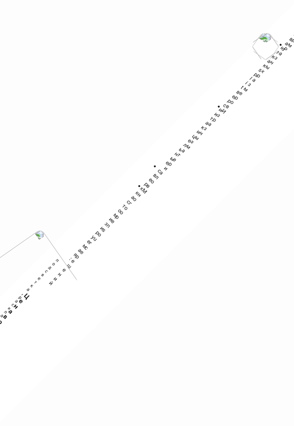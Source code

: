<div class="image first" v-if="$clicks < 1" />
<div class="image second" v-click="1" />
<div class="image third" v-click="2" />
<div class="image forth" v-click="3" />
<div class="image fifth" v-if="$clicks > 3" />

<div class="content">

# Клавиатуры

- Сердце разработки
<v-clicks>

- Могут быть разных форм
- Разных размеров
- Из разных материалов
- Много opensource решений

</v-clicks>

<v-click>

<br>

### Цена вопроса

Дешевые - 💩 + 🪵 или 🍺

Нормальные - от 🍺x15 и до бесконечности

</v-click>

</div>

<style>
.content {
    padding-right: calc(50% + 2em);
}
.image {
    width: 50%;
    position: absolute;
    height: 100%;
    top: 0;
    right: 0;
    &.first {
        background: url('/keyboards/IBM_model_m_rotate.jpg');
        background-size: cover;
        background-position: 50%;
    }
    &.second {
        background: white;
        background-image: url('/keyboards/rounded.jpg');
        background-repeat: no-repeat;
        background-size: 120%;
        background-position: center center;
    }
    &.third {
        background: url('/keyboards/the-key-stack-overflow-copy-paste-keyboard.jpg');
        background-size: cover;
        background-position: 50%;
    }

    &.forth {
        background: url('/keyboards/Oree-Wooden-Keyboard-4-2819302094.jpg');
        background-size: cover;
        background-position: 50%;
    }
    
    &.fifth {
        background: url('/keyboards/ic-open-source-keyboards-by-cablesutra-v0-edu77in16flb1-3449345440.jpg');
        background-size: cover;
        background-position: 50%;
    }
}
</style>

---

<div class="image first" v-if="$clicks < 1">
    <img width="200" src="/keyboards/nonsplit.jpg" />
</div>
<div class="image second" v-click="1" />

<div class="content">

# Немного про кастом клавиатуры

- Бывают как split версии так и цельные
<v-click>

- сверх кастомизируемая:

`подсветка`, `раскладка`, `свитчи`, `материалы`, `прошивка`, `кейкапы и тд`
    
</v-click>


<v-click>

- Не обязательно уметь паять. На маркетплейсах есть умельцы которые спаяют за тебя
</v-click>
<br>
<v-click>

### Цена вопроса

💩 + 🪵 или от 🍺x15 в среднем

</v-click>

</div>

<style>
.content {
    padding-left: calc(50% + 2em);
}
.image {
    width: 50%;
    position: absolute;
    height: 100%;
    top: 0;
    left: 0;


    &.first {
        background: url('/keyboards/home-01.avif');
        background-size: 50%;
        background-position: 70% 70%;
        background-repeat: no-repeat;
        rotate: 45deg;
        scale: 1.2;
        img {
            position: absolute;
            rotate: -90deg;
            top: 25%;
            left: 20%;
            scale: 1.2;
            border-radius: 12px;
        }
        
    }
    &.second {
        background-image: url('/keyboards/my-second-custom-build-split-ergo-5x3-with-encoders-and-v0-6l0pv9vjurma1-462493897.jpg');
        background-position: center;
        background-size: cover;
    }
    &.third {
        background: url('/keyboards/the-key-stack-overflow-copy-paste-keyboard.jpg');
        background-size: cover;
        background-position: 50%;
    }

    &.forth {
        background: url('/keyboards/Oree-Wooden-Keyboard-4-2819302094.jpg');
        background-size: cover;
        background-position: 50%;
    }
    
    &.fifth {
        background: url('/keyboards/ic-open-source-keyboards-by-cablesutra-v0-edu77in16flb1-3449345440.jpg');
        background-size: cover;
        background-position: 50%;
    }
}
</style>

---

<div class="image first" v-if="$clicks < 1">
    <img src="/keyboards/qmk-logo-light.svg" />
    <img src="/keyboards/zmk.png" />
    <img src="/keyboards/icon-4231055634.png" />
</div>

<div class="image solo" v-if="$clicks === 1"> 
    <img src="/keyboards/qmk-logo-light.svg" />
</div>

<div class="image solo" v-if="$clicks === 2"> 
    <img src="/keyboards/zmk.png" />
</div>

<div class="image solo" v-if="$clicks === 3"> 
    <img src="/keyboards/icon-4231055634.png" />
</div>



<div class="content">

# Немного про прошивки

- Основные QMK/ZMK/VIA
<v-click>

- **QMK**
    - Огромная поддержка устройств
    - Старожил прошивок
</v-click>

<v-click>

- **ZMK**
    - Wireless first
    - что-то типа форка QMK
</v-click>

<v-click>

- **VIA**
    - Легкая кофигурация через вебморду
    - Более современная
</v-click>

</div>

<style>
.content {
    padding-right: calc(50% + 2em);
}
.shortcut {
    padding: 12px;
    display: flex;
    align-items: center;
    gap: 8px;
    height: 50px;

    img { height: 50px;}
}
.image {
    width: 50%;
    position: absolute;
    height: 100%;
    top: 0;
    right: 0;


    &.first {
        img {
            margin: 24px auto;
            max-width: 150px;
            rotate: -10deg;
            &:first-child,
            &:last-child {
                rotate: 10deg;
            }
        }
    }
    &.solo img {
        width: 300px;
        position: absolute;
        top: 50%;
        left: 50%;
        translate: -50% -50%;
    }
}
</style>

---
layout: image
image: /01-keymap-default-screen-b38d9cf94dbb1aeafcf0ab7b21c37bc5.png
---

<div class="floating bottom-10 right-2 color-purple">Конфигурирования через VIA</div>

---
layout: two-cols
---

# Фишки кастомных прошивок

<v-clicks>

<div>
Модификаторы поведения например:

- **Mod-tap**

<div class="shortcut">
    <img src="/keyboards/shortcuts/key-tap-a.png"/> =>
    <img src="/keyboards/shortcuts/key-a.png"/>
</div>
<div class="shortcut">
    <img src="/keyboards/shortcuts/key-hold-a.png"/> =>
    <img src="/keyboards/shortcuts/command.png"/>
</div>
</div>

<div class="mt-4">

- **Tapdance**

<div class="shortcut">
    <img src="/keyboards/shortcuts/key-b.png"/> =>
    <img src="/keyboards/shortcuts/key-b.png"/>
</div>
<div class="shortcut">
    <img src="/keyboards/shortcuts/key-b.png"/>
    <img src="/keyboards/shortcuts/key-b.png"/> =>
    <img src="/keyboards/shortcuts/bear.png"/>
</div>
</div>

</v-clicks>

::right::
<div class="mt-20">
<v-click>

- **Конфигурация подсветки**
- **Настраиваемые раскладки**
- **Макросы**
- **Слои** 


</v-click>
<v-click>
<br>

> и многое другое вшито в клавиатуру

</v-click>

</div>

<style>
.shortcut {
    padding: 12px;
    display: flex;
    align-items: center;
    gap: 8px;
    height: 50px;

    img { height: 50px;}
}
blockquote {
    font-size: 20px;
}
</style>

